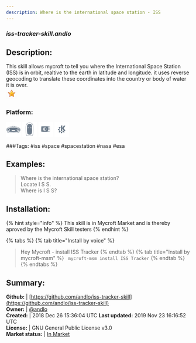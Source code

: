 ```yaml
---
description: Where is the international space station - ISS
---
```


### _iss-tracker-skill.andlo_  
## Description:  
This skill allows mycroft to tell you where the International Space Station (ISS) is in orbit, realtive
to the earth in latitude and longitude. it uses reverse geocoding to translate these coordinates
into the country or body of water it is over.  
![](../.gitbook/assets/star.png)  
### Platform:  
 ![Mark I](../.gitbook/assets/mark-1-icon.png)  ![Mark II](../.gitbook/assets/mark-2-icon.png)  ![Picroft](../.gitbook/assets/picroft-icon.png)  ![plasmoid](../.gitbook/assets/kde.png)   
  
###Tags: \#iss \#space \#spacestation \#nasa \#esa   
## Examples:  
> Where is the international space station?  
> Locate I S S.  
> Where is I S S?  
  
## Installation:  
{% hint style="info" %}
This skill is in Mycroft Market and is thereby aproved by the Mycroft Skill testers
{% endhint %}
    
{% tabs %}
{% tab title="Install by voice" %}
> Hey Mycroft - install ISS Tracker
{% endtab %}
  {% tab title="Install by mycroft-msm" %}
``` mycroft-msm install ISS Tracker```
{% endtab %}
  {% endtabs %}
    
## Summary:  
**Github:** | [https://github.com/andlo/iss-tracker-skill](https://github.com/andlo/iss-tracker-skill)  
**Owner:** | [@andlo](https://github.com/andlo)  
**Created:** | 2018 Dec 26 15:36:04 UTC  **Last updated:** 2019 Nov 23 16:16:52 UTC  
**License:** | GNU General Public License v3.0  
**Market status:** | [In Market](https://market.mycroft.ai/skill/iss-tracker)  
